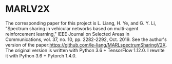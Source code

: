 # MARLV2X
The corresponding paper for this project is L. Liang, H. Ye, and G. Y. Li, "Spectrum sharing in vehicular networks based on multi-agent reinforcement learning," IEEE Journal on Selected Areas in Communications, vol. 37, no. 10, pp. 2282-2292, Oct. 2019. See the author's version of the paper:https://github.com/le-liang/MARLspectrumSharingV2X.
The original version is written with Python 3.6 + TensorFlow 1.12.0. I rewrite it with Python 3.6 + Pytorch 1.4.0.
